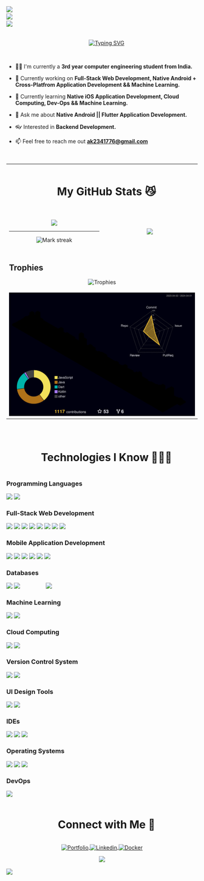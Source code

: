 <img src="https://user-images.githubusercontent.com/74038190/212284100-561aa473-3905-4a80-b561-0d28506553ee.gif" width="full">
<br>
<img src="https://user-images.githubusercontent.com/74038190/225813708-98b745f2-7d22-48cf-9150-083f1b00d6c9.gif" width="1500">
<br>
<img src="https://user-images.githubusercontent.com/74038190/212284100-561aa473-3905-4a80-b561-0d28506553ee.gif" width="full">
<br>
<br>

<div id="user-content-toc">
  <ul align="center">
    <a href="https://git.io/typing-svg"><img src="https://readme-typing-svg.herokuapp.com?font=monospace&pause=500&center=true&width=435&color=0096FF&size=35&lines=Hi!+there,+I+am+Arman" alt="Typing SVG" /></a>
  </ul>
</div>

<br>

- 🧑‍🎓 I'm currently a **3rd year computer engineering student from India.**
  
- 🔭 Currently working on **Full-Stack Web Development, Native Android + Cross-Platfrom Application Development && Machine Learning.**

- 🌱 Currently learning **Native iOS Application Development, Cloud Computing, Dev-Ops && Machine Learning.**

- 💬 Ask me about **Native Android || Flutter Application Development.**

- 👓 Interested in **Backend Development.**
  
- 📫 Feel free to reach me out **ak2341776@gmail.com**

<br>

<table align="center">
  <tr>
    <td colspan="2" align="center">
      <div id="user-content-toc">
        <ul align="center">
          <summary><h1 style="display: inline-block">My GitHub Stats 😼</h1></summary>
        </ul>
      </div>
    </td>
  </tr>
  
  <tr border="none">
    <td width="50%" align="center">
      <br>
      <img align="center" src="https://github-readme-stats.vercel.app/api?username=ArmanKhanTech&theme=vision-friendly-dark&show_icons=true&count_private=true"/>
      <hr>
      <img alt="Mark streak" src="https://github-readme-streak-stats.herokuapp.com/?user=ArmanKhanTech&theme=vision-friendly-dark&hide_border=false"/> 
      <br>
      <br>
    </td>
    <td width="50%" align="center">
      <br>
      <img align="center" src="https://github-readme-stats.vercel.app/api/top-langs?username=ArmanKhanTech&layout=pie&langs_count=8&show_icons=true&locale=en&theme=vision-friendly-dark"/>
      <br>
      <br>
    </td>
  </tr>

  <tr>
    <td colspan="2">
      <div>
        <h2>Trophies</h2>
        <p align="center">
          <img src="https://github-profile-trophy.vercel.app/?username=ArmanKhanTech&theme=onedark&no-bg=true&margin-w=15&margin-h=15&rank=-?" alt="Trophies" />
        </p>
      </div>
    </td>
  </tr>

  <tr>
    <td colspan="2">
      <img src="./profile-3d-contrib/profile-night-rainbow.svg"/>
    </td>
  </tr>
</table>

<br>

<div id="user-content-toc" align="center">
  <ul align="center">
    <summary><h1 style="display: inline-block">Technologies I Know 👨🏻‍💻</h1></summary>
  </ul>
</div>
  
### Programming Languages

<p>
  <img src="https://img.shields.io/badge/C-FF0000?style=for-the-badge&logo=c&logoColor=white" />
  <img src="https://img.shields.io/badge/C%2B%2B-00599C?style=for-the-badge&logo=c%2B%2B&logoColor=white"/>
</p>

### Full-Stack Web Development
<p>
  <img src='https://img.shields.io/badge/HTML5-E34F26?style=for-the-badge&logo=html5&logoColor=white' />
  <img src="https://img.shields.io/badge/CSS3-1572B6?style=for-the-badge&logo=css3&logoColor=white" />
  <img src="https://img.shields.io/badge/JavaScript-323330?style=for-the-badge&logo=javascript&logoColor=F7DF1E" />
  <img src="https://img.shields.io/badge/React-20232A?style=for-the-badge&logo=react&logoColor=61DAFB" />
  <img src="https://img.shields.io/badge/threejs-black?style=for-the-badge&logo=three.js&logoColor=white" />
  <img src="https://img.shields.io/badge/Tailwind_CSS-38B2AC?style=for-the-badge&logo=tailwind-css&logoColor=white" />
  <img src="https://img.shields.io/badge/Node.js-43853D?style=for-the-badge&logo=node.js&logoColor=white" />
  <img src="https://img.shields.io/badge/express.js-%23404d59.svg?style=for-the-badge&logo=express&logoColor=%2361DAFB" />
</p>

### Mobile Application Development

<p>
  <img src="https://img.shields.io/badge/Dart-0175C2?style=for-the-badge&logo=dart&logoColor=white" />
  <img src="https://img.shields.io/badge/Flutter-02569B?style=for-the-badge&logo=flutter&logoColor=white" />
  <img src="https://img.shields.io/badge/Java-ED8B00?style=for-the-badge&logo=openjdk&logoColor=white" />
  <img src="https://img.shields.io/badge/Kotlin-0095D5?&style=for-the-badge&logo=kotlin&logoColor=white" />
  <img src="https://img.shields.io/static/v1?style=for-the-badge&message=Jetpack+Compose&color=4285F4&logo=Jetpack+Compose&logoColor=FFFFFF&label=" />
  <img src="https://img.shields.io/badge/Gradle-02303A.svg?style=for-the-badge&logo=Gradle&logoColor=white" />
</p>
 
### Databases

<img src="https://user-images.githubusercontent.com/74038190/218265814-3084a4ba-809c-4135-afc0-8685d0f634b3.gif" width="400" align="right">
<p>
  <img src="https://img.shields.io/badge/SQLite-07405E?style=for-the-badge&logo=sqlite&logoColor=white" />
  <img src="https://img.shields.io/badge/MySQL-005C84?style=for-the-badge&logo=mysql&logoColor=white" />
</p>

### Machine Learning
 
<p>
  <img src='https://img.shields.io/badge/Python-3776AB?style=for-the-badge&logo=python&logoColor=white' />
  <img src="https://img.shields.io/badge/TensorFlow-FF6F00?style=for-the-badge&logo=tensorflow&logoColor=white" />
</p>

### Cloud Computing
 
<p>
  <img src="https://img.shields.io/badge/Google_Cloud-4285F4?style=for-the-badge&logo=google-cloud&logoColor=white" />
  <img src="https://img.shields.io/badge/firebase-%23039BE5.svg?style=for-the-badge&logo=firebase" />
</p>

### Version Control System

<p>
  <img src="https://img.shields.io/badge/git-%23F05033.svg?style=for-the-badge&logo=git&logoColor=white" />
  <img src="https://img.shields.io/badge/GitHub-100000?style=for-the-badge&logo=github&logoColor=white" />
</p>

### UI Design Tools

<p>
  <img src="https://img.shields.io/badge/figma-%23F24E1E.svg?style=for-the-badge&logo=figma&logoColor=white" />
  <img src="https://img.shields.io/badge/Canva-%2300C4CC.svg?style=for-the-badge&logo=Canva&logoColor=white" />
</p>


### IDEs

<p>
  <img src="https://img.shields.io/badge/Android_Studio-3DDC84?style=for-the-badge&logo=android-studio&logoColor=white" />
  <img src="https://img.shields.io/badge/Visual_Studio_Code-0078D4?style=for-the-badge&logo=visual%20studio%20code&logoColor=white" />
  <img src="https://img.shields.io/badge/IntelliJ_IDEA-000000.svg?style=for-the-badge&logo=intellij-idea&logoColor=white" />
</p>

### Operating Systems

<p>
  <img src="https://img.shields.io/badge/Linux-FCC624?style=for-the-badge&logo=linux&logoColor=black" />
  <img src="https://img.shields.io/badge/Windows-0078D6?style=for-the-badge&logo=windows&logoColor=white" />
  <img src="https://img.shields.io/badge/Android-3DDC84?style=for-the-badge&logo=android&logoColor=white" />
</p>

### DevOps

<p>
  <img src="https://img.shields.io/badge/docker-%230db7ed.svg?style=for-the-badge&logo=docker&logoColor=white" />
</p>


<div id="user-content-toc" align="center">
  <ul align="center">
    <summary><h1 style="display: inline-block">Connect with Me 🤝</h1></summary>
  </ul>
</div>


<p align="center">
  <a href="https://www.armankhan.tech" target="_blank">
    <img align="center" src="https://user-images.githubusercontent.com/46517096/166972883-f5f1d88c-0246-4374-88ac-ded0f2cf0699.png" alt="Portfolio" height="55"/>
  </a>
  <a href="https://www.linkedin.com/in/arman-khan-25b624205/" target="_blank">
    <img align="center" src="https://user-images.githubusercontent.com/88904952/234979284-68c11d7f-1acc-4f0c-ac78-044e1037d7b0.png" alt="Linkedin" height="50" width="50"/>
  </a>
  <a href="https://hub.docker.com/u/armankhan792" target="_blank">
    <img align="center" src="https://github.com/ArmanKhanTech/ArmanKhanTech/assets/92728787/57eb9c43-ceff-4e1a-af99-23a58fd970d0" alt="Docker" height="50" width="50"/>
  </a>
</p>


<div align="center">
  
[![](https://visitcount.itsvg.in/api?id=ArmanKhanTech&icon=3&color=6)](https://visitcount.itsvg.in)

</div>

<img src="https://user-images.githubusercontent.com/74038190/212284100-561aa473-3905-4a80-b561-0d28506553ee.gif" width="full">
